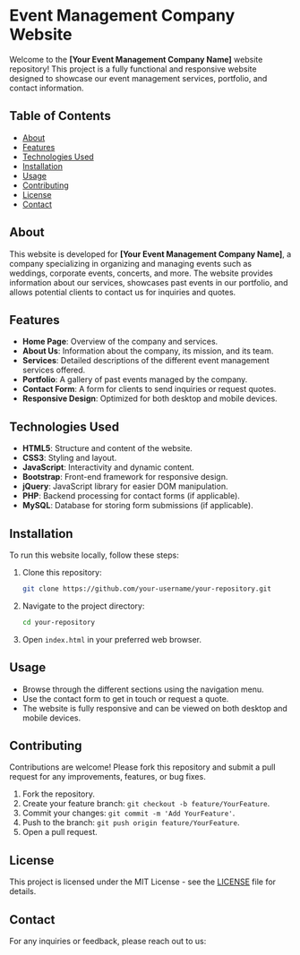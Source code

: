 # Event Management Company Website

Welcome to the **[Your Event Management Company Name]** website repository! This project is a fully functional and responsive website designed to showcase our event management services, portfolio, and contact information.

## Table of Contents

- [About](#about)
- [Features](#features)
- [Technologies Used](#technologies-used)
- [Installation](#installation)
- [Usage](#usage)
- [Contributing](#contributing)
- [License](#license)
- [Contact](#contact)

## About

This website is developed for **[Your Event Management Company Name]**, a company specializing in organizing and managing events such as weddings, corporate events, concerts, and more. The website provides information about our services, showcases past events in our portfolio, and allows potential clients to contact us for inquiries and quotes.

## Features

- **Home Page**: Overview of the company and services.
- **About Us**: Information about the company, its mission, and its team.
- **Services**: Detailed descriptions of the different event management services offered.
- **Portfolio**: A gallery of past events managed by the company.
- **Contact Form**: A form for clients to send inquiries or request quotes.
- **Responsive Design**: Optimized for both desktop and mobile devices.
  
## Technologies Used

- **HTML5**: Structure and content of the website.
- **CSS3**: Styling and layout.
- **JavaScript**: Interactivity and dynamic content.
- **Bootstrap**: Front-end framework for responsive design.
- **jQuery**: JavaScript library for easier DOM manipulation.
- **PHP**: Backend processing for contact forms (if applicable).
- **MySQL**: Database for storing form submissions (if applicable).

## Installation

To run this website locally, follow these steps:

1. Clone this repository:
    ```bash
    git clone https://github.com/your-username/your-repository.git
    ```
2. Navigate to the project directory:
    ```bash
    cd your-repository
    ```
3. Open `index.html` in your preferred web browser.

## Usage

- Browse through the different sections using the navigation menu.
- Use the contact form to get in touch or request a quote.
- The website is fully responsive and can be viewed on both desktop and mobile devices.

## Contributing

Contributions are welcome! Please fork this repository and submit a pull request for any improvements, features, or bug fixes.

1. Fork the repository.
2. Create your feature branch: `git checkout -b feature/YourFeature`.
3. Commit your changes: `git commit -m 'Add YourFeature'`.
4. Push to the branch: `git push origin feature/YourFeature`.
5. Open a pull request.

## License

This project is licensed under the MIT License - see the [LICENSE](LICENSE) file for details.

## Contact

For any inquiries or feedback, please reach out to us:
 

